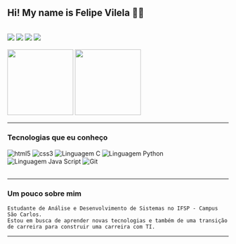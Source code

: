 
## Hi! My name is Felipe Vilela 👋🏼

<br>
<div>
    <a href="https://www.linkedin.com/in/felipe-vilela-9832171b1/"> <img src="https://img.shields.io/badge/LinkedIn-0077B5?style=for-the-badge&logo=linkedin&logoColor=white" target="_blank"></a>
    <a href="https://www.instagram.com/felipe.vilela01/"> <img src="https://img.shields.io/badge/Instagram-E4405F?style=for-the-badge&logo=instagram&logoColor=white" target="_blank"></a>
    <a href="https://github.com/Felipe-Vilela"> <img src="https://img.shields.io/badge/GitHub-100000?style=for-the-badge&logo=github&logoColor=white" target="_blank"></a>
    <a href="mailto:felipevilela001@gmail.com"> <img src="https://img.shields.io/badge/-gmail-%23333?style=for-the-badge&logo=gmail&logoColor=white" target="_blank"></a>
</div><br>

<div style="display: inline_block">
    <img height="150em" src="https://github-readme-stats.vercel.app/api?username=Felipe-Vilela&show_icons=true&theme=dracula"/>
    <img height="150em" src="https://github-readme-stats.vercel.app/api/top-langs/?username=Felipe-Vilela&theme=dracula&hide_border=false&&layout=compact"/>
</div>
<hr>


### Tecnologias que eu conheço

<div style="display: inline_block">
    <img align="center" alt="html5" src="https://img.shields.io/badge/HTML5-E34F26?style=for-the-badge&logo=html5&logoColor=white" />
    <img align="center" alt="css3" src="https://img.shields.io/badge/CSS3-1572B6?style=for-the-badge&logo=css3&logoColor=white" />
    <img align="center" alt="Linguagem C" src="https://img.shields.io/badge/C-00599C?style=for-the-badge&logo=c&logoColor=white" />
    <img align="center" alt="Linguagem Python" src="https://img.shields.io/badge/Python-14354C?style=for-the-badge&logo=python&logoColor=white" />
    <img align="center" alt="Linguagem Java Script" src="https://img.shields.io/badge/JavaScript-323330?style=for-the-badge&logo=javascript&logoColor=F7DF1E" />
    <img align="center" alt="Git" src="https://img.shields.io/badge/GIT-E44C30?style=for-the-badge&logo=git&logoColor=white" />
</div><br><hr>

### Um pouco sobre mim
    Estudante de Análise e Desenvolvimento de Sistemas no IFSP - Campus São Carlos.
    Estou em busca de aprender novas tecnologias e também de uma transição de carreira para construir uma carreira com TI.
<hr>
